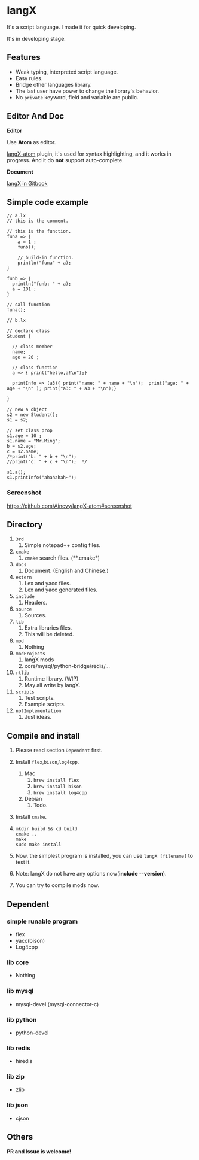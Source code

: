 # langX

It's a script language. I made it for quick developing.

It's in developing stage.



## Features

- Weak typing, interpreted script language.
- Easy rules.
- Bridge other languages library.
- The last user have power to change the library's behavior.
- No `private` keyword, field and variable are public.



## Editor And Doc

**Editor**

Use **Atom** as editor.

[langX-atom](https://github.com/Aincvy/langX-atom.git) plugin, it's used for syntax highlighting, and it works in progress. And it do **not** support auto-complete.

**Document**

[langX in Gitbook](https://aincvy.gitbook.io/langx/)



## Simple code example

```
// a.lx
// this is the comment.

// this is the function.
funa => {
	a = 1 ;
	funb();

	// build-in function.
	println("funa" + a);
}

funb => {
  println("funb: " + a);
  a = 101 ;
}

// call function
funa();

```



```
// b.lx

// declare class
Student {

  // class member
  name;
  age = 20 ;

  // class function
  a => { print("hello,a!\n");}

  printInfo => (a3){ print("name: " + name + "\n");  print("age: " + age + "\n" ); print("a3: " + a3 + "\n");}

}

// new a object
s2 = new Student();
s1 = s2;

// set class prop
s1.age = 10 ;
s1.name = "Mr.Ming";
b = s2.age;
c = s2.name;
/*print("b: " + b + "\n");
//print("c: " + c + "\n");  */

s1.a();
s1.printInfo("ahahahah~");

```



### Screenshot

https://github.com/Aincvy/langX-atom#screenshot



## Directory

1. `3rd`
   1. Simple notepad++ config files.
2. `cmake`
   1. `cmake` search files. (**.cmake*)
3. `docs`
   1. Document. (English and Chinese.)
4. `extern`
   1. Lex and yacc files.
   2. Lex and yacc generated files.
5. `include`
   1. Headers.
6. `source`
   1. Sources.
7. `lib`
   1. Extra libraries files.
   2. This will be deleted.
8. `mod`
   1. Nothing
9. `modProjects`
   1. langX mods
   2. core/mysql/python-bridge/redis/...
10. `rtlib`
    1. Runtime library. (WIP)
    2. May all write by langX.
11. `scripts`
    1. Test scripts.
    2. Example scripts.
12. `notImplementation`
    1. Just ideas.



## Compile and install

1. Please read section `Dependent` first.

2. Install `flex`,`bison`,`log4cpp`.  

   1. Mac
      1. `brew install flex`
      2. `brew install bison`
      3. `brew install log4cpp`
   2. Debian
      1. Todo.

3. Install `cmake`.

4. ```shell
   mkdir build && cd build
   cmake ..
   make
   sudo make install 
   ```

5. Now, the simplest program is installed, you can use `langX [filename]` to test it.

6. Note: langX do not have any options now(**include --version**).

7. You can try to compile mods now. 



## Dependent

### simple runable program

- flex
- yacc(bison)
- Log4cpp

### lib core

- Nothing



### lib mysql

- mysql-devel (mysql-connector-c)



### lib python

- python-devel



### lib redis

- hiredis



### lib zip

- zlib



### lib json

- cjson



## Others

**PR and Issue is welcome!**

